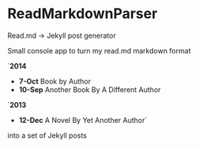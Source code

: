 ReadMarkdownParser
==================

Read.md -> Jekyll post generator

Small console app to turn my read.md markdown format

`**2014**

- **7-Oct** Book by Author
- **10-Sep** Another Book By A Different Author

`**2013**

- **12-Dec** A Novel By Yet Another Author`

into a set of Jekyll posts
